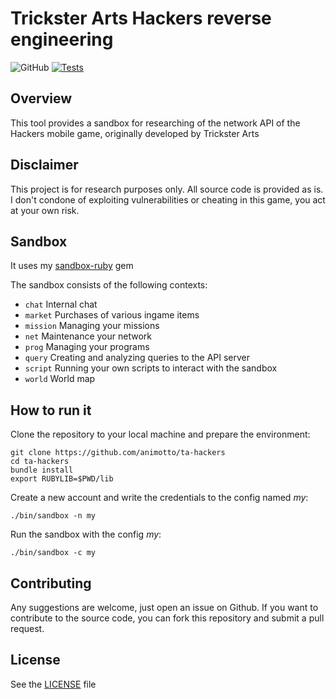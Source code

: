 # Trickster Arts Hackers reverse engineering
![GitHub](https://img.shields.io/github/license/animotto/ta-hackers)
[![Tests](https://github.com/animotto/ta-hackers/actions/workflows/tests.yml/badge.svg)](https://github.com/animotto/ta-hackers/actions/workflows/tests.yml)

## Overview
This tool provides a sandbox for researching of the network API of the Hackers mobile game, originally developed by Trickster Arts

## Disclaimer
This project is for research purposes only. All source code is provided as is. I don't condone of exploiting vulnerabilities or cheating in this game, you act at your own risk.

## Sandbox
It uses my [sandbox-ruby](https://github.com/animotto/sandbox-ruby) gem

The sandbox consists of the following contexts:
- `chat` Internal chat
- `market` Purchases of various ingame items
- `mission` Managing your missions
- `net` Maintenance your network
- `prog` Managing your programs
- `query` Creating and analyzing queries to the API server
- `script` Running your own scripts to interact with the sandbox
- `world` World map

## How to run it

Clone the repository to your local machine and prepare the environment:
```console
git clone https://github.com/animotto/ta-hackers
cd ta-hackers
bundle install
export RUBYLIB=$PWD/lib
```

Create a new account and write the credentials to the config named *my*:
```console
./bin/sandbox -n my
```

Run the sandbox with the config *my*:
```console
./bin/sandbox -c my
```

## Contributing

Any suggestions are welcome, just open an issue on Github. If you want to contribute to the source code, you can fork this repository and submit a pull request.

## License
See the [LICENSE](LICENSE) file
